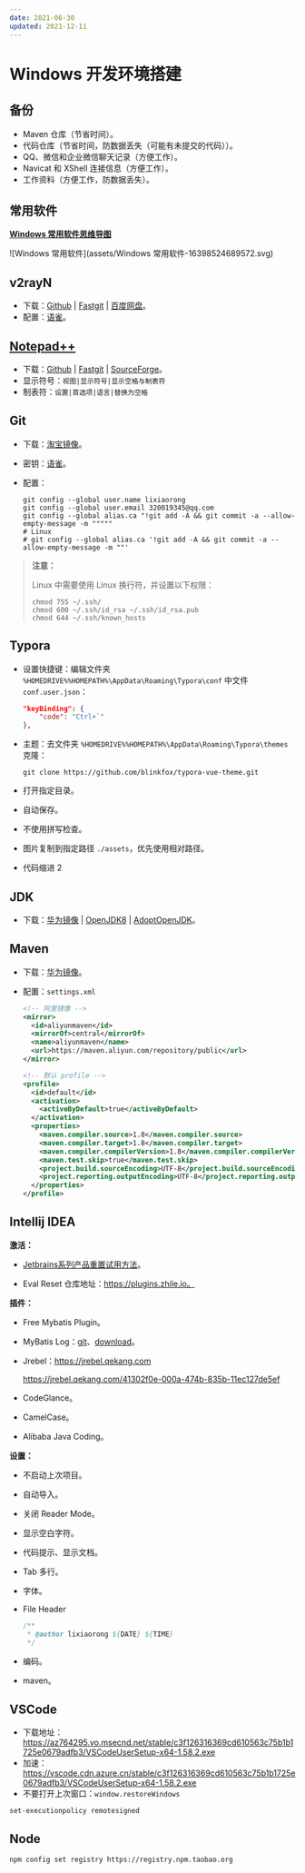 ```yaml
---
date: 2021-06-30
updated: 2021-12-11
---
```


# Windows 开发环境搭建

## 备份

- Maven 仓库（节省时间）。
- 代码仓库（节省时间，防数据丢失（可能有未提交的代码））。
- QQ、微信和企业微信聊天记录（方便工作）。
- Navicat 和 XShell 连接信息（方便工作）。
- 工作资料（方便工作，防数据丢失）。

## 常用软件

**[Windows 常用软件思维导图](https://naotu.baidu.com/file/6172d9741720318eb958e2dff8f0cc91)**

![Windows 常用软件](assets/Windows 常用软件-16398524689572.svg)

## v2rayN

- 下载：[Github](https://github.com/2dust/v2rayN/releases/download/3.29/v2rayN-Core.zip) | [Fastgit](https://hub.fastgit.org/2dust/v2rayN/releases/download/3.29/v2rayN-Core.zip) | [百度网盘](https://pan.baidu.com/disk/home?_at_=1639215193920#/all?vmode=list&path=%2FSoftware%2Fv2rayN)。
- 配置：[语雀](https://www.yuque.com/inception-hrbgu/dwrghm/prfm4p)。

## [Notepad++](https://pan.baidu.com/disk/home?_at_=1639215193920#/all?vmode=list&path=%2FSoftware%2Fv2rayN)

- 下载：[Github](https://github.com/notepad-plus-plus/notepad-plus-plus/releases) | [Fastgit](https://hub.fastgit.org/notepad-plus-plus/notepad-plus-plus/releases) | [SourceForge](https://sourceforge.net/projects/notepadplusplus.mirror/)。
- 显示符号：`视图|显示符号|显示空格与制表符`
- 制表符：`设置|首选项|语言|替换为空格`

## Git

- 下载：[淘宝镜像](http://npm.taobao.org/mirrors/git-for-windows/)。
- 密钥：[语雀](https://www.yuque.com/inception-hrbgu/dwrghm/prfm4p)。
- 配置：

  ```shell
  git config --global user.name lixiaorong
  git config --global user.email 320019345@qq.com
  git config --global alias.ca "!git add -A && git commit -a --allow-empty-message -m """""
  # Linux
  # git config --global alias.ca '!git add -A && git commit -a --allow-empty-message -m ""'
  ```

> **注意：**
>
> Linux 中需要使用 Linux 换行符，并设置以下权限：
>
> ```shell
> chmod 755 ~/.ssh/  
> chmod 600 ~/.ssh/id_rsa ~/.ssh/id_rsa.pub   
> chmod 644 ~/.ssh/known_hosts  
> ```

## Typora

- 设置快捷键：编辑文件夹 `%HOMEDRIVE%%HOMEPATH%\AppData\Roaming\Typora\conf` 中文件 `conf.user.json`：

    ```json
    "keyBinding": {
        "code": "Ctrl+`"
    },
    ```
    
- 主题：去文件夹 `%HOMEDRIVE%%HOMEPATH%\AppData\Roaming\Typora\themes` 克隆：

    ```shell
    git clone https://github.com/blinkfox/typora-vue-theme.git
    ```

- 打开指定目录。
- 自动保存。
- 不使用拼写检查。
- 图片复制到指定路径 `./assets`，优先使用相对路径。
- 代码缩进 2

## JDK

- 下载：[华为镜像](https://mirrors.huaweicloud.com/java/jdk/8u202-b08/) | [OpenJDK8](http://jdk.java.net/java-se-ri/8-MR3) | [AdoptOpenJDK](https://adoptopenjdk.net/)。

## Maven

- 下载：[华为镜像](https://repo.huaweicloud.com/apache/maven/maven-3/3.6.0/)。

- 配置：`settings.xml`

  ```xml
  <!-- 阿里镜像 -->
  <mirror>
    <id>aliyunmaven</id>
    <mirrorOf>central</mirrorOf>
    <name>aliyunmaven</name>
    <url>https://maven.aliyun.com/repository/public</url>
  </mirror>
  
  <!-- 默认 profile -->
  <profile>
    <id>default</id>
    <activation>
      <activeByDefault>true</activeByDefault>
    </activation>
    <properties>
      <maven.compiler.source>1.8</maven.compiler.source>
      <maven.compiler.target>1.8</maven.compiler.target>
      <maven.compiler.compilerVersion>1.8</maven.compiler.compilerVersion>
      <maven.test.skip>true</maven.test.skip>
      <project.build.sourceEncoding>UTF-8</project.build.sourceEncoding>
      <project.reporting.outputEncoding>UTF-8</project.reporting.outputEncoding>
    </properties>
  </profile>
  ```

## Intellij IDEA

**激活：**

- [Jetbrains系列产品重置试用方法](https://zhile.io/2020/11/18/jetbrains-eval-reset-da33a93d.html)。

- Eval Reset 仓库地址：https://plugins.zhile.io。

**插件：**

- Free Mybatis Plugin。

- MyBatis Log：[git](https://github.com/Link-Kou/intellij-mybaitslog)、[download](https://raw.githubusercontent.com/Link-Kou/intellij-mybaitslog/master/plugin/plugin.intellij.assistant.mybaitslog-2.0.2.jar)。

- Jrebel：https://jrebel.qekang.com

  https://jrebel.qekang.com/41302f0e-000a-474b-835b-11ec127de5ef

- CodeGlance。

- CamelCase。

- Alibaba Java Coding。

**设置：**

- 不启动上次项目。

- 自动导入。

- 关闭 Reader Mode。

- 显示空白字符。

- 代码提示、显示文档。

- Tab 多行。

- 字体。

- File Header

  ```java
  /**
   * @author lixiaorong ${DATE} ${TIME}
   */
  ```
  
- 编码。

- maven。

## VSCode

- 下载地址：https://az764295.vo.msecnd.net/stable/c3f126316369cd610563c75b1b1725e0679adfb3/VSCodeUserSetup-x64-1.58.2.exe
- 加速：https://vscode.cdn.azure.cn/stable/c3f126316369cd610563c75b1b1725e0679adfb3/VSCodeUserSetup-x64-1.58.2.exe
- 不要打开上次窗口：`window.restoreWindows`

```shell
set-executionpolicy remotesigned
```

## Node

```shell
npm config set registry https://registry.npm.taobao.org
```

